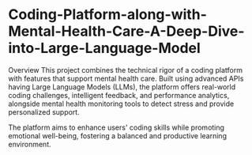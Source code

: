 # Coding-Platform-along-with-Mental-Health-Care-A-Deep-Dive-into-Large-Language-Model

Overview
This project combines the technical rigor of a coding platform with features that support mental health care. Built using advanced APIs having Large Language Models (LLMs), the platform offers real-world coding challenges, intelligent feedback, and performance analytics, alongside mental health monitoring tools to detect stress and provide personalized support.

The platform aims to enhance users' coding skills while promoting emotional well-being, fostering a balanced and productive learning environment.



